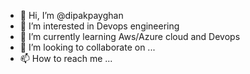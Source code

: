 - 👋 Hi, I’m @dipakpayghan
- 👀 I’m interested in Devops engineering
- 🌱 I’m currently learning Aws/Azure cloud and Devops
- 💞️ I’m looking to collaborate on ...
- 📫 How to reach me ...

<!---
dipakpayghan/dipakpayghan is a ✨ special ✨ repository because its `README.md` (this file) appears on your GitHub profile.
You can click the Preview link to take a look at your changes.
--->

